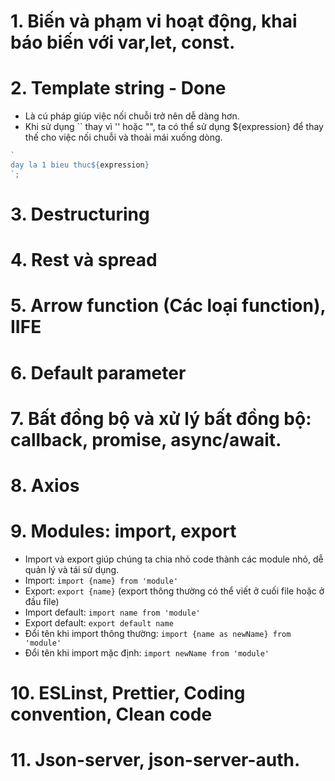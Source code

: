 # 1. Biến và phạm vi hoạt động, khai báo biến với var,let, const.

# 2. Template string - Done

- Là cú pháp giúp việc nối chuỗi trở nên dễ dàng hơn.
- Khi sử dụng `` thay vì '' hoặc "", ta có thể sử dụng ${expression} để thay thế cho việc nối chuỗi và thoải mái xuống dòng.

```js
`
day la 1 bieu thuc${expression} 
`;
```

# 3. Destructuring

# 4. Rest và spread

# 5. Arrow function (Các loại function), IIFE

# 6. Default parameter

# 7. Bất đồng bộ và xử lý bất đồng bộ: callback, promise, async/await.

# 8. Axios

# 9. Modules: import, export

- Import và export giúp chúng ta chia nhỏ code thành các module nhỏ, dễ quản lý và tái sử dụng.
- Import: `import {name} from 'module'`
- Export: `export {name}` (export thông thường có thể viết ở cuối file hoặc ở đầu file)
- Import default: `import name from 'module'`
- Export default: `export default name`
- Đổi tên khi import thông thường: `import {name as newName} from 'module'`
- Đổi tên khi import mặc định: `import newName from 'module'`

# 10. ESLinst, Prettier, Coding convention, Clean code

# 11. Json-server, json-server-auth.
